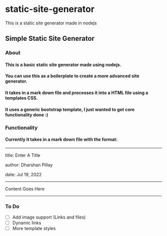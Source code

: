 # static-site-generator
This is a static site generator made in nodejs
## Simple Static Site Generator
### About
#### This is a basic static site generator made using nodejs.
#### You can use this as a boilerplate to create a more advanced site generator.
#### It takes in a mark down file and processes it into a HTML file using a templates CSS.
#### It uses a generic bootstrap template, I just wanted to get core functionality done :)

### Functionality
#### Currently it takes in a mark down file with the format:
---

title: Enter A Title

author: Dharshan Pillay

date: Jul 19, 2022

---

 

Content Goes Here

---
### To Do

 - [ ] Add image support (Links and files)
 - [ ] Dynamic links
 - [ ] More template styles
